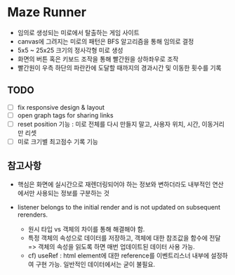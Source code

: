 # Maze Runner

- 임의로 생성되는 미로에서 탈출하는 게임 사이트
- canvas에 그려지는 미로의 패턴은 BFS 알고리즘을 통해 임의로 결정
- 5x5 ~ 25x25 크기의 정사각형 미로 생성
- 화면의 버튼 혹은 키보드 조작을 통해 빨간원을 상하좌우로 조작
- 빨간원이 우측 하단의 파란칸에 도달할 때까지의 경과시간 및 이동한 횟수를 기록

## TODO

- [ ] fix responsive design & layout
- [ ] open graph tags for sharing links
- [ ] reset position 기능 : 미로 전체를 다시 만들지 말고, 사용자 위치, 시간, 이동거리만 리셋
- [ ] 미로 크기별 최고점수 기록 기능

## 참고사항

- 핵심은 화면에 실시간으로 재렌더링되어야 하는 정보와 변하더라도 내부적인 연산에서만 사용되는 정보를 구분하는 것

- listener belongs to the initial render and is not updated on subsequent rerenders.
  - 원시 타입 vs 객체의 차이를 통해 해결해야 함.
  - 특정 객체의 속성으로 데이터를 저장하고, 객체에 대한 참조값을 함수에 전달 => 객체의 속성을 읽도록 하면 매번 업데이트된 데이터 사용 가능.
  - cf) useRef : html element에 대한 reference를 이벤트리스너 내부에 설정하여 구현 가능. 일반적인 데이터에서는 굳이 불필요.
